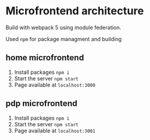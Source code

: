 # Microfrontend architecture

Build with webpack 5 using module federation.

Used `npm` for package managment and building

## home microfrontend
1. Install packages `npm i`
2. Start the server `npm start`
3. Page available at `localhost:3000`

## pdp microfrontend
1. Install packages `npm i`
2. Start the server `npm start`
3. Page available at `localhost:3001`
